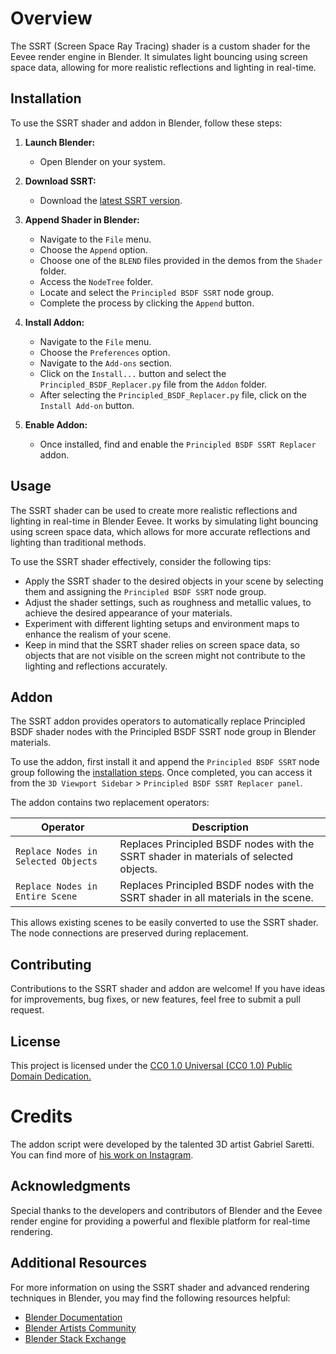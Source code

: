 # Overview
The SSRT (Screen Space Ray Tracing) shader is a custom shader for the Eevee render engine in Blender. It simulates light bouncing using screen space data, allowing for more realistic reflections and lighting in real-time.

## Installation
To use the SSRT shader and addon in Blender, follow these steps:

1. **Launch Blender:**
   - Open Blender on your system.

2. **Download SSRT:**
   - Download the [latest SSRT version](https://github.com/PedroPLopes1/SSRT/releases).

4. **Append Shader in Blender:**
   - Navigate to the `File` menu.
   - Choose the `Append` option.
   - Choose one of the `BLEND` files provided in the demos from the `Shader` folder.
   - Access the `NodeTree` folder.
   - Locate and select the `Principled BSDF SSRT` node group.
   - Complete the process by clicking the `Append` button.

5. **Install Addon:**
   - Navigate to the `File` menu.
   - Choose the `Preferences` option.
   - Navigate to the `Add-ons` section.
   - Click on the `Install...` button and select the `Principled_BSDF_Replacer.py` file from the `Addon` folder.
   - After selecting the `Principled_BSDF_Replacer.py` file, click on the `Install Add-on` button.

6. **Enable Addon:**
   - Once installed, find and enable the `Principled BSDF SSRT Replacer` addon.

## Usage
The SSRT shader can be used to create more realistic reflections and lighting in real-time in Blender Eevee. It works by simulating light bouncing using screen space data, which allows for more accurate reflections and lighting than traditional methods.

To use the SSRT shader effectively, consider the following tips:
- Apply the SSRT shader to the desired objects in your scene by selecting them and assigning the `Principled BSDF SSRT` node group.
- Adjust the shader settings, such as roughness and metallic values, to achieve the desired appearance of your materials.
- Experiment with different lighting setups and environment maps to enhance the realism of your scene.
- Keep in mind that the SSRT shader relies on screen space data, so objects that are not visible on the screen might not contribute to the lighting and reflections accurately.

## Addon
The SSRT addon provides operators to automatically replace Principled BSDF shader nodes with the Principled BSDF SSRT node group in Blender materials.

To use the addon, first install it and append the `Principled BSDF SSRT` node group following the [installation steps](https://github.com/PedroPLopes1/SSRT?tab=readme-ov-file#installation). Once completed, you can access it from the `3D Viewport Sidebar` > `Principled BSDF SSRT Replacer panel`.

The addon contains two replacement operators:

|  Operator | Description |
| --- | --- |
| `Replace Nodes in Selected Objects` | Replaces Principled BSDF nodes with the SSRT shader in materials of selected objects. |
| `Replace Nodes in Entire Scene` | Replaces Principled BSDF nodes with the SSRT shader in all materials in the scene. |

This allows existing scenes to be easily converted to use the SSRT shader. The node connections are preserved during replacement.

## Contributing

Contributions to the SSRT shader and addon are welcome! If you have ideas for improvements, bug fixes, or new features, feel free to submit a pull request.

## License
This project is licensed under the [CC0 1.0 Universal (CC0 1.0) Public Domain Dedication.](https://creativecommons.org/publicdomain/zero/1.0/deed.en)

# Credits
The addon script were developed by the talented 3D artist Gabriel Saretti. You can find more of [his work on Instagram](https://www.instagram.com/gabriel.saretti/).

## Acknowledgments
Special thanks to the developers and contributors of Blender and the Eevee render engine for providing a powerful and flexible platform for real-time rendering.

## Additional Resources
For more information on using the SSRT shader and advanced rendering techniques in Blender, you may find the following resources helpful:
- [Blender Documentation](https://docs.blender.org/manual/en/latest/)
- [Blender Artists Community](https://blenderartists.org/)
- [Blender Stack Exchange](https://blender.stackexchange.com/)
